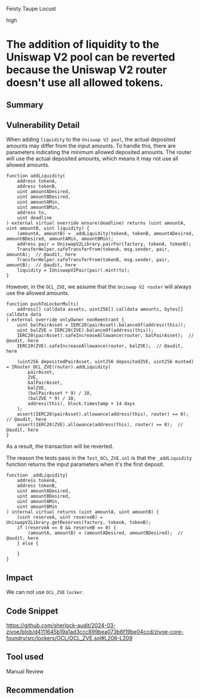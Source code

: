 Feisty Taupe Locust

high

# The addition of liquidity to the Uniswap V2 pool can be reverted because the Uniswap V2 router doesn't use all allowed tokens.

## Summary

## Vulnerability Detail
When adding `liquidity` to the `Uniswap V2 pool`, the actual deposited amounts may differ from the input amounts.
To handle this, there are parameters indicating the minimum allowed deposited amounts.
The router will use the actual deposited amounts, which means it may not use all allowed amounts.
```solidity
function addLiquidity(
    address tokenA,
    address tokenB,
    uint amountADesired,  
    uint amountBDesired,
    uint amountAMin,
    uint amountBMin,
    address to,
    uint deadline
) external virtual override ensure(deadline) returns (uint amountA, uint amountB, uint liquidity) {
    (amountA, amountB) = _addLiquidity(tokenA, tokenB, amountADesired, amountBDesired, amountAMin, amountBMin);
    address pair = UniswapV2Library.pairFor(factory, tokenA, tokenB);
    TransferHelper.safeTransferFrom(tokenA, msg.sender, pair, amountA);  // @audit, here
    TransferHelper.safeTransferFrom(tokenB, msg.sender, pair, amountB);  // @audit, here
    liquidity = IUniswapV2Pair(pair).mint(to);
}
```
However, in the `OCL_ZVE`, we assume that the `Uniswap V2 router` will always use the allowed amounts.
```solidity
function pushToLockerMulti(
    address[] calldata assets, uint256[] calldata amounts, bytes[] calldata data
) external override onlyOwner nonReentrant {
    uint balPairAsset = IERC20(pairAsset).balanceOf(address(this));
    uint balZVE = IERC20(ZVE).balanceOf(address(this));
    IERC20(pairAsset).safeIncreaseAllowance(router, balPairAsset);  // @audit, here
    IERC20(ZVE).safeIncreaseAllowance(router, balZVE);  // @audit, here

    (uint256 depositedPairAsset, uint256 depositedZVE, uint256 minted) = IRouter_OCL_ZVE(router).addLiquidity(
        pairAsset, 
        ZVE, 
        balPairAsset,
        balZVE, 
        (balPairAsset * 9) / 10,
        (balZVE * 9) / 10, 
        address(this), block.timestamp + 14 days
    );
    assert(IERC20(pairAsset).allowance(address(this), router) == 0);  // @audit, here
    assert(IERC20(ZVE).allowance(address(this), router) == 0);  // @audit, here
}
```
As a result, the transaction will be reverted.

The reason the tests pass in the `Test_OCL_ZVE.sol` is that the `_addLiquidity` function returns the input parameters when it's the first deposit.
```solidity
function _addLiquidity(
    address tokenA,
    address tokenB,
    uint amountADesired,
    uint amountBDesired,
    uint amountAMin,
    uint amountBMin
) internal virtual returns (uint amountA, uint amountB) {
    (uint reserveA, uint reserveB) = UniswapV2Library.getReserves(factory, tokenA, tokenB);
    if (reserveA == 0 && reserveB == 0) {
        (amountA, amountB) = (amountADesired, amountBDesired);  // @audit, here
    } else {
        
    }
}
```
## Impact
We can not use `OCL_ZVE` `locker`.
## Code Snippet
https://github.com/sherlock-audit/2024-03-zivoe/blob/d4111645b19a1ad3ccc899bea073b6f19be04ccd/zivoe-core-foundry/src/lockers/OCL/OCL_ZVE.sol#L208-L209
## Tool used

Manual Review

## Recommendation
